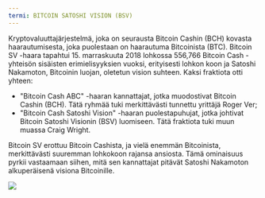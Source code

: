 ```yaml
---
termi: BITCOIN SATOSHI VISION (BSV)
---
```


Kryptovaluuttajärjestelmä, joka on seurausta Bitcoin Cashin (BCH) kovasta haarautumisesta, joka puolestaan on haarautuma Bitcoinista (BTC). Bitcoin SV -haara tapahtui 15. marraskuuta 2018 lohkossa 556,766 Bitcoin Cash -yhteisön sisäisten erimielisyyksien vuoksi, erityisesti lohkon koon ja Satoshi Nakamoton, Bitcoinin luojan, oletetun vision suhteen. Kaksi fraktiota otti yhteen:
* "Bitcoin Cash ABC" -haaran kannattajat, jotka muodostivat Bitcoin Cashin (BCH). Tätä ryhmää tuki merkittävästi tunnettu yrittäjä Roger Ver;
* "Bitcoin Cash Satoshi Vision" -haaran puolestapuhujat, jotka johtivat Bitcoin Satoshi Visionin (BSV) luomiseen. Tätä fraktiota tuki muun muassa Craig Wright.

Bitcoin SV erottuu Bitcoin Cashista, ja vielä enemmän Bitcoinista, merkittävästi suuremman lohkokoon rajansa ansiosta. Tämä ominaisuus pyrkii vastaamaan siihen, mitä sen kannattajat pitävät Satoshi Nakamoton alkuperäisenä visiona Bitcoinille.

![](../../dictionnaire/assets/50.png)